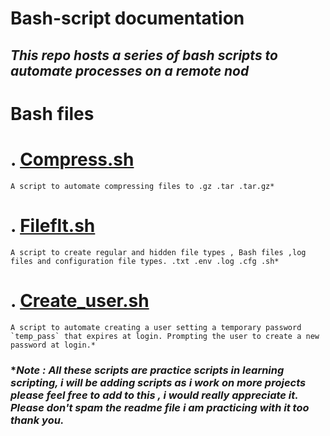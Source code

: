 # Bash-script documentation

## *This repo hosts a series of bash scripts to automate processes on a remote nod*

# Bash files


# **.** [ Compress.sh ](compress.sh)
```
A script to automate compressing files to .gz .tar .tar.gz*
```
# **.** [ Fileflt.sh ](fileflt.sh)
```
A script to create regular and hidden file types , Bash files ,log files and configuration file types. .txt .env .log .cfg .sh*
```
# **.** [Create_user.sh](create_user.sh)
```
A script to automate creating a user setting a temporary password `temp_pass` that expires at login. Prompting the user to create a new password at login.*
```




### **Note : All these scripts are practice scripts in learning scripting, i will be adding scripts as i work on more projects please feel free to add to this , i  would really appreciate it. Please don't spam the readme file i am practicing with it too thank you.*
